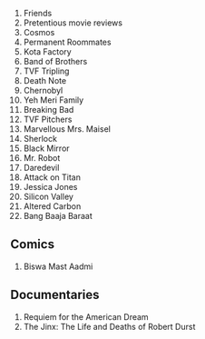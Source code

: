 1. Friends
2. Pretentious movie reviews
3. Cosmos
4. Permanent Roommates
5. Kota Factory
6. Band of Brothers
7. TVF Tripling
8. Death Note
9. Chernobyl
10. Yeh Meri Family
11. Breaking Bad
12. TVF Pitchers
13. Marvellous Mrs. Maisel
14. Sherlock
15. Black Mirror
16. Mr. Robot
17. Daredevil
18. Attack on Titan
19. Jessica Jones
20. Silicon Valley
21. Altered Carbon
22. Bang Baaja Baraat




## Comics
1. Biswa Mast Aadmi



## Documentaries
1. Requiem for the American Dream
2. The Jinx: The Life and Deaths of Robert Durst
